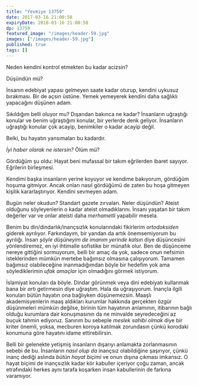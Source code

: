 ```yaml
---
title: "Yevmiye 13759"
date: 2017-03-16 21:00:58
expiryDate: 2018-03-16 21:00:58
dp: 13759
featured_image: "/images/header-59.jpg"
images: ["/images/header-59.jpg"]
published: true
tags: []
---
```




Neden kendini kontrol etmekten bu kadar acizsin?

Düşündün mü?

İnsanın edebiyat yapası gelmeyen saate kadar oturup, kendini uykusuz
bırakması. Bir de açsın üstüne. Yemek yemeyerek kendini daha sağlıklı yapacağını
düşünen adam. 

Sıkıldığım belli oluyor mu? Dışarıdan bakınca ne kadar? İnsanların uğraştığı
konular ve benim uğraştığım konular, bir yerlerde denk geliyor. İnsanların
uğraştığı konular çok acayip, benimkiler o kadar acayip değil. 

Belki, bu hayatın yansımaları bu kadardır. 

*İyi haber olarak ne istersin?* Ölüm mü? 

Gördüğüm şu oldu: Hayat beni mufassal bir takım eğrilerden ibaret
sayıyor. Eğrilerin birleşmesi. 

Kendimi başka insanların yerine koyuyor ve kendime bakıyorum, gördüğüm hoşuma
gitmiyor. Ancak onları nasıl gördüğümü de zaten bu hoşa gitmeyen kişilik
kararlaştırıyor. Kendini sevmeyen adam. 

Bugün neler okudun? Standart gazete zırvaları. Neler düşündün? Ateist olduğunu
söyleyenlerin o kadar ateist olmadıklarını. İnsanı yaşatan bir takım değerler
var ve onlar ateisti daha *merhametli* yapabilir mesela. 

Benim bu din/dindarlık/inançsızlık konularındaki fikirlerim *ortodoksiden*
giderek ayrılıyor. Farkındayım, bir yandan da artık önemsemiyorum bu
ayrılığı. İnsan *şöyle düşüneyim de imanım yerinde kalsın* diye düşüncesini
yönlendiremez, en iyi ihtimalle sofistike bir münafık olur. Ben de düşünceme
nereye gittiğini sormuyorum, belli bir amaç da yok, sadece onun nefsimin
isteklerinden mümkün mertebe bağımsız olmasına çalışıyorum. Tamamen bağımsız
olabileceğine inanmadığımdan böyle bir hedefim yok ama söylediklerimin *ufak
amaçlar* için olmadığını görmek istiyorum. 

İslamiyat konuları da böyle. Dindar görünmek veya dini edebiyatı kullanmak bana
bir *artı* getirmesin diye uğraştım. Hala da uğraşıyorum. İnançla ilgili
konuları bütün hayatın ona bağlıyken düşünemezsin. Maaşlı akademisyenlerin maaş
aldıkları kurumlar hakkında gerçekten özgür düşünmeleri mümkün değilse, birinin
tüm hayatının anlamının, itibarının bağlı olduğu kurumlara dair konuşmasının da
ne minvalde seyredeceğini az buçuk tahmin ediyoruz. Sanırım bu sebeple *meslek
sahibi olmak* diye bir kriter önemli, yoksa, mecburen koroya katılmak zorundasın
çünkü korodaki konumuna göre hayatını idame ettirebilirsin. 

Belli bir gelenekte yetişmiş insanların dışarıyı anlamakta zorlanmasının sebebi
de bu. İnsanların *nasıl olup da* inançsız olabildiğine şaşırıyor, çünkü inanç
dediği aslında *bütün hayat biçimi* ve onun dışına çıkması imkansız. O hayat
biçimi de inançsızlık kadar kör kabuller içeriyor çoğu zaman, ancak etrafındaki
herkes aynı tarafa koşarken insan kabullerinin de farkına varamıyor. 

